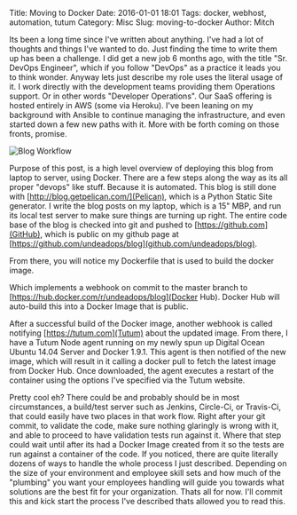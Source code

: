 Title: Moving to Docker
Date: 2016-01-01 18:01
Tags: docker, webhost, automation, tutum
Category: Misc
Slug: moving-to-docker
Author: Mitch

Its been a long time since I've written about anything.  I've had a lot of thoughts and things I've wanted to do. Just finding the time to write them up has been a challenge.  I did get a new job 6 months ago, with the title "Sr. DevOps Engineer", which if you follow "DevOps" as a practice it leads you to think wonder.  Anyway lets just describe my role uses the literal usage of it.  I work directly with the development teams providing them Operations support.  Or in other words "Developer Operations".  Our SaaS offering is hosted entirely in AWS (some via Heroku).  I've been leaning on my background with Ansible to continue managing the infrastructure, and even started down a few new paths with it.  More with be forth coming on those fronts, promise.

![Blog Workflow]({filename}/images/blog-workflow.png)

Purpose of this post, is a high level overview of deploying this blog from laptop to server, using Docker.  There are a few steps along the way as its all proper "devops" like stuff.  Because it is automated.  This blog is still done with  [http://blog.getpelican.com/](Pelican), which is a Python Static Site generator.  I write the blog posts on my laptop, which is a 15" MBP, and run its local test server to make sure things are turning up right.  The entire code base of the blog is checked into git and pushed to [https://github.com](GitHub), which is public on my github page at [https://github.com/undeadops/blog](github.com/undeadops/blog).  

From there, you will notice my Dockerfile that is used to build the docker image.

Which implements a webhook on commit to the master branch to [https://hub.docker.com/r/undeadops/blog](Docker Hub).  Docker Hub will auto-build this into a Docker Image that is public.

After a successful build of the Docker image, another webhook is called notifying [https://tutum.com](Tutum) about the updated image.  From there, I have a Tutum Node agent running on my newly spun up Digital Ocean Ubuntu 14.04 Server and Docker 1.9.1.  This agent is then notified of the new image, which will result in it calling a docker pull to fetch the latest image from Docker Hub.  Once downloaded, the agent executes a restart of the container using the options I've specified via the Tutum website.  

Pretty cool eh?  There could be and probably should be in most circumstances, a build/test server such as Jenkins, Circle-Ci, or Travis-Ci, that could easily have two places in that work flow.  Right after your git commit, to validate the code, make sure nothing glaringly is wrong with it, and able to proceed to have validation tests run against it.  Where that step could wait until after its had a Docker Image created from it so the tests are run against a container of the code.  If you noticed, there are quite literally dozens of ways to handle the whole process I just described.  Depending on the size of your environment and employee skill sets and how much of the "plumbing" you want your employees handling will guide you towards what solutions are the best fit for your organization.  Thats all for now.  I'll commit this and kick start the process I've described thats allowed you to read this.   
